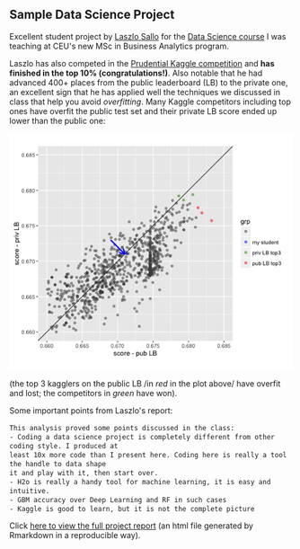 ## Sample Data Science Project

Excellent student project by [Laszlo Sallo](https://www.linkedin.com/in/laszlosallo) 
for the [Data Science course](https://github.com/szilard/teach-data-science-msc-analytics-ceu) 
I was teaching at CEU's new MSc in Business Analytics program.

Laszlo has also competed in the 
[Prudential Kaggle competition](https://www.kaggle.com/c/prudential-life-insurance-assessment) 
and **has finished in the top 10% (congratulations!)**. Also notable that he had advanced 400+ places from the public
leaderboard (LB) to the private one, 
an excellent sign that he has applied well the techniques we discussed in class that help you avoid *overfitting*.
Many Kaggle competitors including top ones have overfit the public test set and their private LB score ended up lower
than the public one:

![plot](kaggle_scores_analysis/pub_vs_priv_LB_kaggle_summary.png)

(the top 3 kagglers on the public LB /in *red* in the plot above/ have overfit and lost; the competitors in *green* have won).

Some important points from Laszlo's report:
```
This analysis proved some points discussed in the class:
- Coding a data science project is completely different from other coding style. I produced at 
least 10x more code than I present here. Coding here is really a tool the handle to data shape 
it and play with it, then start over.
- H2o is really a handy tool for machine learning, it is easy and intuitive.
- GBM accuracy over Deep Learning and RF in such cases
- Kaggle is good to learn, but it is not the complete picture
```

Click [here to view the full project report](https://cdn.rawgit.com/salacika/prudential-ds-ceu/master/prudential_term.html) 
(an html file generated by Rmarkdown in a reproducible way).



